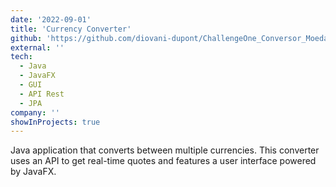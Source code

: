 ```yaml
---
date: '2022-09-01'
title: 'Currency Converter'
github: 'https://github.com/diovani-dupont/ChallengeOne_Conversor_Moeda'
external: ''
tech:
  - Java
  - JavaFX
  - GUI
  - API Rest
  - JPA
company: ''
showInProjects: true
---
```


Java application that converts between multiple currencies. This converter uses an API to get real-time quotes and features a user interface powered by JavaFX.
